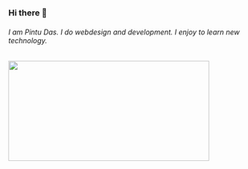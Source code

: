 ### Hi there 👋

###### I am Pintu Das. I do webdesign and development. I enjoy to learn new technology.  

<img src="https://github.com/mrpintu-dev1/mrpintu-dev1/blob/main/Picture-2018-04-20%2022.29.29.jpg" height="200" width="400" />
